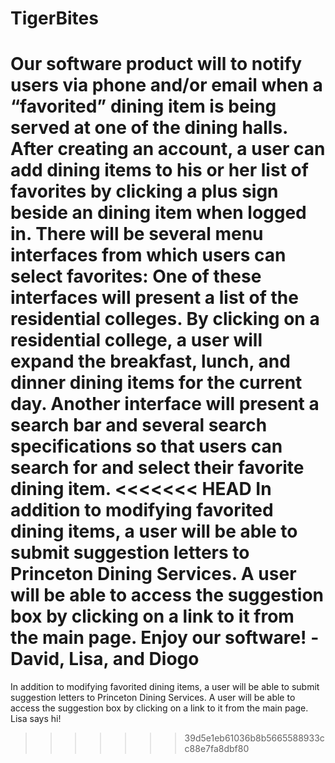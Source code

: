 TigerBites
==========
Our software product will to notify users via phone and/or email when a “favorited” dining item is being served at one of the dining halls.  After creating an account, a user can add dining items to his or her list of favorites by clicking a plus sign beside an dining item when logged in.  There will be several menu interfaces from which users can select favorites:
One of these interfaces will present a list of the residential colleges.  By clicking on a residential college, a user will expand the breakfast, lunch, and dinner dining items for the current day.
Another interface will present a search bar and several search specifications so that users can search for and select their favorite dining item.
<<<<<<< HEAD
In addition to modifying favorited dining items, a user will be able to submit suggestion letters to Princeton Dining Services.  A user will be able to access the suggestion box by clicking on a link to it from the main page. Enjoy our software! -David, Lisa, and Diogo
=======
In addition to modifying favorited dining items, a user will be able to submit suggestion letters to Princeton Dining Services.  A user will be able to access the suggestion box by clicking on a link to it from the main page.
Lisa says hi!
>>>>>>> 39d5e1eb61036b8b5665588933cc88e7fa8dbf80

